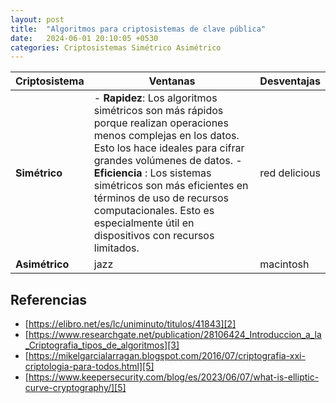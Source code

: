 ```yaml
---
layout: post
title:  "Algoritmos para criptosistemas de clave pública"
date:   2024-06-01 20:10:05 +0530
categories: Criptosistemas Simétrico Asimétrico
---
```


| **Criptosistema** | **Ventanas** | **Desventajas** |
|-------|--------|---------|
| **Simétrico** | - **Rapidez**: Los algoritmos simétricos son más rápidos porque realizan operaciones menos complejas en los datos. Esto los hace ideales para cifrar grandes volúmenes de datos. - **Eficiencia** : Los sistemas simétricos son más eficientes en términos de uso de recursos computacionales. Esto es especialmente útil en dispositivos con recursos limitados. | red delicious |
| **Asimétrico** | jazz | macintosh |



## Referencias

- [https://elibro.net/es/lc/uniminuto/titulos/41843][2]
- [https://www.researchgate.net/publication/28106424_Introduccion_a_la_Criptografia_tipos_de_algoritmos][3]
- [https://mikelgarcialarragan.blogspot.com/2016/07/criptografia-xxi-criptologia-para-todos.html][5]
- [https://www.keepersecurity.com/blog/es/2023/06/07/what-is-elliptic-curve-cryptography/][5]
  
[2]: https://elibro.net/es/lc/uniminuto/titulos/41843
[3]: https://www.researchgate.net/publication/28106424_Introduccion_a_la_Criptografia_tipos_de_algoritmos
[4]: https://mikelgarcialarragan.blogspot.com/2016/07/criptografia-xxi-criptologia-para-todos.html
[5]: https://www.keepersecurity.com/blog/es/2023/06/07/what-is-elliptic-curve-cryptography/
